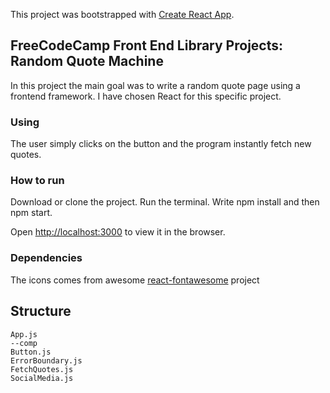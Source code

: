 This project was bootstrapped with [Create React App](https://github.com/facebook/create-react-app).

## FreeCodeCamp Front End Library Projects: Random Quote Machine

In this project the main goal was to write a random quote page using a frontend framework. I have chosen React for this specific project.


### Using

The user simply clicks on the button and the program instantly fetch new quotes.

### How to run

Download or clone the project.  Run the terminal. Write npm install and then npm start.

Open [http://localhost:3000](http://localhost:3000) to view it in the browser.

### Dependencies

The icons comes from awesome [react-fontawesome](https://github.com/FortAwesome/react-fontawesome#installation) project

## Structure
```
App.js
--comp
Button.js
ErrorBoundary.js
FetchQuotes.js
SocialMedia.js
